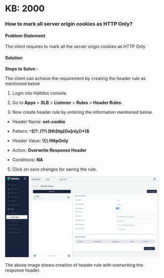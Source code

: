 # KB: 2000

### **How to mark all server origin cookies as HTTP Only?**

#### **Problem Statement**

The client requires to mark all the server origin cookies as HTTP Only

#### **Solution**

**Steps to Solve**:-

The client can achieve the requirement by creating the header rule as mentioned below

1. Login into Haltdos console.

2. Go to **Apps** > **SLB** > **Listener** > **Rules** > **Header Rules**.

3. Now create header rule by entering the information mentioned below.

 - Header Name: **set-cookie**

 - Pattern: **^((?:.(?!\ [Hh]ttp[Oo]nly))*)$**

 - Header Value: **\1;\ HttpOnly**

 - Action: **Overwrite Response Header**

 - Conditions: **NA**

5. Click on save changes for saving the rule.

![Header Rule](/img/adc/v7/kb/header_rule_kb_2000_1.png)

The above image shows creation of header rule with overwriting the response header.